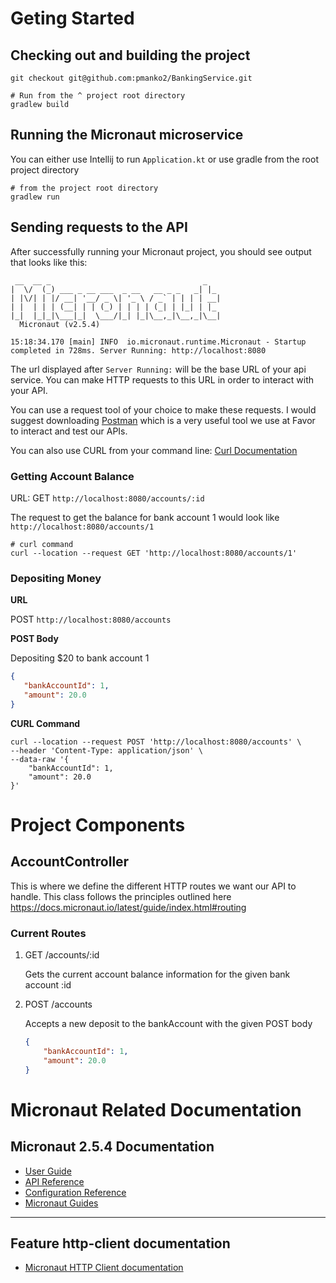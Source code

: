# Geting Started

## Checking out and building the project

```shell
git checkout git@github.com:pmanko2/BankingService.git

# Run from the ^ project root directory
gradlew build
```

## Running the Micronaut microservice

You can either use Intellij to run `Application.kt` or use gradle from the root project directory

```shell
# from the project root directory
gradlew run
```

## Sending requests to the API

After successfully running your Micronaut project, you should see output that looks like this:

```shell
 __  __ _                                  _   
|  \/  (_) ___ _ __ ___  _ __   __ _ _   _| |_ 
| |\/| | |/ __| '__/ _ \| '_ \ / _` | | | | __|
| |  | | | (__| | | (_) | | | | (_| | |_| | |_ 
|_|  |_|_|\___|_|  \___/|_| |_|\__,_|\__,_|\__|
  Micronaut (v2.5.4)

15:18:34.170 [main] INFO  io.micronaut.runtime.Micronaut - Startup completed in 728ms. Server Running: http://localhost:8080
```

The url displayed after `Server Running:` will be the base URL of your api service. You can make HTTP requests
to this URL in order to interact with your API.

You can use a request tool of your choice to make these requests. I would suggest downloading [Postman](https://www.postman.com/downloads/) 
which is a very useful tool we use at Favor to interact and test our APIs.

You can also use CURL from your command line: [Curl Documentation](https://curl.se/docs/manpage.html)

### Getting Account Balance

URL: GET `http://localhost:8080/accounts/:id`

The request to get the balance for bank account 1 would look like `http://localhost:8080/accounts/1`

```shell
# curl command
curl --location --request GET 'http://localhost:8080/accounts/1'
```

### Depositing Money

**URL**

POST `http://localhost:8080/accounts`

**POST Body**

Depositing $20 to bank account 1
```json
{
   "bankAccountId": 1,
   "amount": 20.0
}
```

**CURL Command**
```shell
curl --location --request POST 'http://localhost:8080/accounts' \
--header 'Content-Type: application/json' \
--data-raw '{
    "bankAccountId": 1,
    "amount": 20.0
}'
```

# Project Components

## AccountController
This is where we define the different HTTP routes we want our API to handle. This class follows the
principles outlined here https://docs.micronaut.io/latest/guide/index.html#routing

### Current Routes

1. GET /accounts/:id

    Gets the current account balance information for the given bank account :id


2. POST /accounts

    Accepts a new deposit to the bankAccount with the given POST body
   
    ```json
    {
        "bankAccountId": 1,
        "amount": 20.0
    }
    ```


# Micronaut Related Documentation

## Micronaut 2.5.4 Documentation

- [User Guide](https://docs.micronaut.io/2.5.4/guide/index.html)
- [API Reference](https://docs.micronaut.io/2.5.4/api/index.html)
- [Configuration Reference](https://docs.micronaut.io/2.5.4/guide/configurationreference.html)
- [Micronaut Guides](https://guides.micronaut.io/index.html)
---

## Feature http-client documentation

- [Micronaut HTTP Client documentation](https://docs.micronaut.io/latest/guide/index.html#httpClient)
